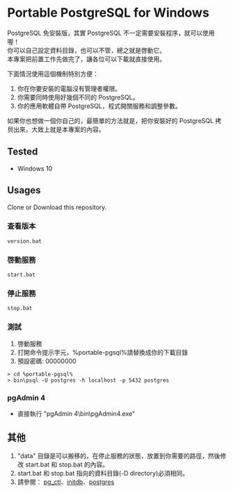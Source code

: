 # Portable PostgreSQL for Windows
PostgreSQL 免安裝版，其實 PostgreSQL 不一定需要安裝程序，就可以使用喔！<br/>
你可以自己設定資料目錄，也可以不管，總之就是啓動它。<br/>
本專案把前置工作先做完了，讓各位可以下載就直接使用。

下面情況使用這個機制特別方便：
1. 你在你要安裝的電腦沒有管理者權限。
2. 你需要同時使用好幾個不同的 PostgreSQL。
3. 你的應用軟體自帶 PostgreSQL，程式開關服務和調整參數。

如果你也想做一個你自己的，最簡單的方法就是，把你安裝好的 PostgreSQL 拷貝出來，大致上就是本專案的內容。

## Tested
- Windows 10

## Usages

Clone or Download this repository.

### 查看版本
```
version.bat
```
### 啓動服務
```
start.bat
```
### 停止服務
```
stop.bat
```
### 測試
1. 啓動服務
2. 打開命令提示字元，%portable-pgsql%請替換成你的下載目錄
3. 預設密碼: 00000000

```
> cd %portable-pgsql%
> bin\psql -U postgres -h localhost -p 5432 postgres
```

### pgAdmin 4
- 直接執行 "pgAdmin 4\bin\pgAdmin4.exe"

## 其他
1. "data" 目錄是可以搬移的，在停止服務的狀態，放置到你需要的路徑，然後修改 start.bat 和 stop.bat 的內容。
2. start.bat 和 stop.bat 指向的資料目錄(-D directory)必須相同。
3. 請參閱： [pg_ctl](https://www.postgresql.org/docs/current/app-pg-ctl.html)、[initdb](https://www.postgresql.org/docs/current/app-initdb.html)、[postgres](https://www.postgresql.org/docs/current/app-postgres.html)

